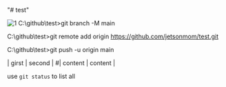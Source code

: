"# test" 

![1](https://user-images.githubusercontent.com/92077615/195996623-b9379a7e-6247-4064-9f0f-8f2f2229b085.jpg)
C:\github\test>git branch -M main

C:\github\test>git remote add origin https://github.com/jetsonmom/test.git

C:\github\test>git push -u origin main


| girst     |  second  |
#| content   |  content |

use `git status` to list all
